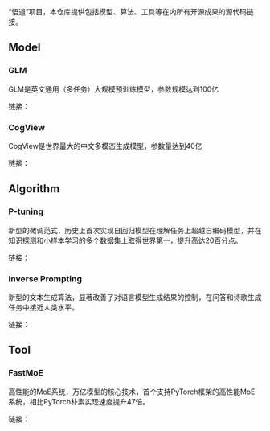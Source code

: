 “悟道”项目，本仓库提供包括模型、算法、工具等在内所有开源成果的源代码链接。

## Model
### GLM
GLM是英文通用（多任务）大规模预训练模型，参数规模达到100亿

链接：

### CogView
CogView是世界最大的中文多模态生成模型，参数量达到40亿

链接：

## Algorithm
### P-tuning
新型的微调范式，历史上首次实现自回归模型在理解任务上超越自编码模型，并在知识探测和小样本学习的多个数据集上取得世界第一，提升高达20百分点。

链接：

### Inverse Prompting
新型的文本生成算法，显著改善了对语言模型生成结果的控制，在问答和诗歌生成任务中接近人类水平。

链接：

## Tool
### FastMoE
高性能的MoE系统，万亿模型的核心技术，首个支持PyTorch框架的高性能MoE系统，相比PyTorch朴素实现速度提升47倍。

链接：



